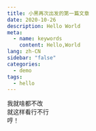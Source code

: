 ```yaml
---
title: 小黑再次出发的第一篇文章
date: 2020-10-26
description: Hello World
meta:
  - name: keywords
    content: Hello,World
lang: zh-CN
sidebar: "false"
categories:
  - demo
tags:
  - hello
---  
```

  
  我就啥都不改  
  就这样看行不行  
  哼！